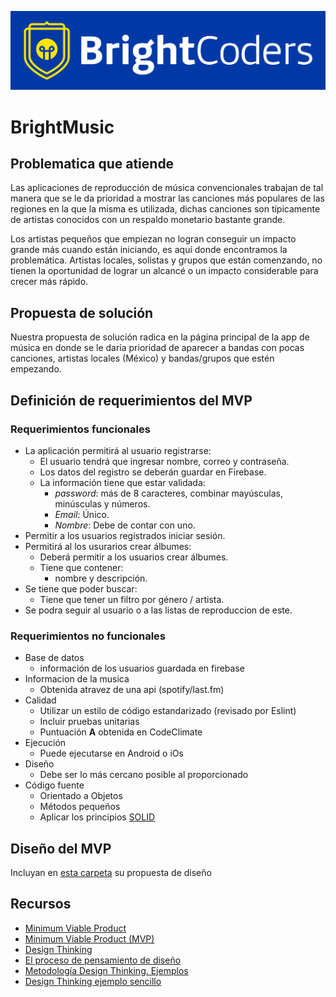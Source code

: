 ![BrightCoders Logo](img/logo-bc.png)

# BrightMusic 


## Problematica que atiende
Las aplicaciones de reproducción de música convencionales trabajan de tal manera que se le da prioridad a mostrar las canciones más populares de las regiones en la que la misma es utilizada, dichas canciones son típicamente de artistas conocidos con un respaldo monetario bastante grande.

Los artistas pequeños que empiezan no logran conseguir un impacto grande más cuando están iniciando, es aquí donde encontramos la problemática. Artistas locales, solistas y grupos que están comenzando, no tienen la oportunidad de lograr un alcancé o un impacto considerable para crecer más rápido.

## Propuesta de solución
Nuestra propuesta de solución radica en la página principal de la app de música en donde se le daría prioridad de aparecer a bandas con pocas canciones, artistas locales (México) y bandas/grupos que estén empezando.

## Definición de requerimientos del MVP

### Requerimientos funcionales

- La aplicación permitirá al usuario registrarse: 
  -   El usuario tendrá que ingresar nombre, correo y contraseña.
  -   Los datos del registro se deberán guardar en Firebase.
  -   La información tiene que estar validada:
      - *password*: más de 8 caracteres, combinar mayúsculas, minúsculas y números.
      - *Email*: Único.
      - *Nombre*: Debe de contar con uno.
- Permitir a los usuarios registrados iniciar sesión.
- Permitirá al los usurarios crear álbumes:
   - Deberá permitir a los usuarios crear álbumes.
   - Tiene que contener:
     - nombre y descripción.
- Se tiene que poder buscar:
  - Tiene que tener un filtro por género / artista.
- Se podra seguir al usuario o a las listas de reproduccion de este.

### Requerimientos no funcionales
- Base de datos
  - información de los usuarios guardada en firebase
- Informacion de la musica
  - Obtenida atravez de una api (spotify/last.fm)
 - Calidad
   - Utilizar un estilo de código estandarizado (revisado por Eslint)
   - Incluir pruebas unitarias
   - Puntuación **A** obtenida en CodeClimate
- Ejecución 
   - Puede ejecutarse en Android o iOs
- Diseño
   - Debe ser lo más cercano posible al proporcionado
- Código fuente
   - Orientado a Objetos
   - Métodos pequeños
   - Aplicar los principios [SOLID](https://blog.usejournal.com/how-to-apply-solid-principles-in-react-applications-6c964091a982)
## Diseño del MVP

Incluyan en [esta carpeta](/design) su propuesta de diseño

## Recursos

- [Minimum Viable Product](https://www.agilealliance.org/glossary/mvp/#q=~(infinite~false~filters~(tags~(~'mvp))~searchTerm~'~sort~false~sortDirection~'asc~page~1))
- [Minimum Viable Product (MVP)](https://www.productplan.com/glossary/minimum-viable-product/)
- [Design Thinking](https://www.interaction-design.org/literature/topics/design-thinking)
- [El proceso de pensamiento de diseño](https://www.youtube.com/watch?v=_r0VX-aU_T8)
- [Metodología Design Thinking. Ejemplos](https://www.youtube.com/watch?v=_ul3wfKss58) 
- [Design Thinking ejemplo sencillo](https://www.youtube.com/watch?v=_H33tA2-j0s)
